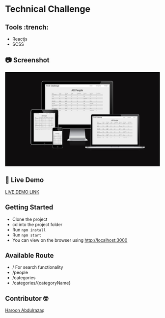 # Technical Challenge

## Tools :trench:

- Reactjs
- SCSS

## :camera: Screenshot

![Screenshot](/src/img/tech-challenge.png)

## :rocket: Live Demo

[LIVE DEMO LINK](https://haroonabdulrazaq.github.io/tech-challenge/)

## Getting Started

- Clone the project
- cd into the project folder
- Run <code>npm install</code>
- Run <code>npm start</code>
- You can view on the browser using [http://localhost:3000](http://localhost:3000)

## Available Route

- / For search functionality
- /people
- /categories
- /categories/{categoryName}

## Contributor :nerd_face:

[Haroon Abdulrazaq](http://haroonabdulrazaq.tech/)
